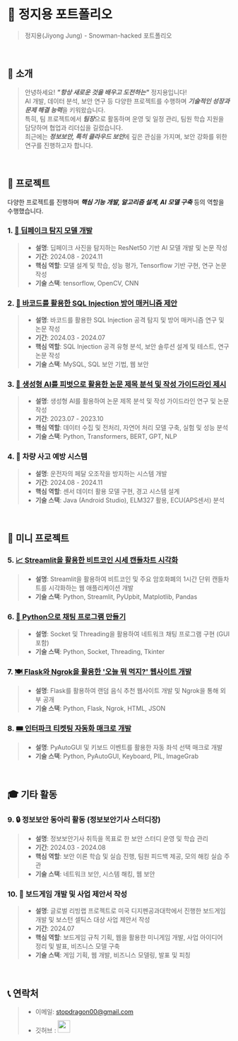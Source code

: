 # 📜 정지용 포트폴리오

> 정지용(Jiyong Jung) - Snowman-hacked 포트폴리오

<br />

## 👋 소개

> 안녕하세요! ***"항상 새로운 것을 배우고 도전하는"*** 정지용입니다!  
> AI 개발, 데이터 분석, 보안 연구 등 다양한 프로젝트를 수행하며 ***기술적인 성장과 문제 해결 능력***을 키워왔습니다.  
> 특히, 팀 프로젝트에서 ***팀장***으로 활동하며 운영 및 일정 관리, 팀원 학습 지원을 담당하며 협업과 리더십을 길렀습니다.  
> 최근에는 ***정보보안, 특히 클라우드 보안***에 깊은 관심을 가지며, 보안 강화를 위한 연구를 진행하고자 합니다.

<br />

## 📝 프로젝트
다양한 프로젝트를 진행하며 ***핵심 기능 개발, 알고리즘 설계, AI 모델 구축*** 등의 역할을 수행했습니다.

### 1. [🎥 딥페이크 탐지 모델 개발](https://www.dbpia.co.kr/journal/articleDetail?nodeId=NODE12050303)
> - **설명**: 딥페이크 사진을 탐지하는 ResNet50 기반 AI 모델 개발 및 논문 작성
> - **기간**: 2024.08 - 2024.11
> - **핵심 역할**: 모델 설계 및 학습, 성능 평가, Tensorflow 기반 구현, 연구 논문 작성
> - **기술 스택**: tensorflow, OpenCV, CNN

### 2. [🔐 바코드를 활용한 SQL Injection 방어 매커니즘 제안](https://www.dbpia.co.kr/journal/articleDetail?nodeId=NODE11797019)
> - **설명**: 바코드를 활용한 SQL Injection 공격 탐지 및 방어 매커니즘 연구 및 논문 작성
> - **기간**: 2024.03 - 2024.07
> - **핵심 역할**: SQL Injection 공격 유형 분석, 보안 솔루션 설계 및 테스트, 연구 논문 작성
> - **기술 스택**: MySQL, SQL 보안 기법, 웹 보안

### 3. [📄 생성형 AI를 피벗으로 활용한 논문 제목 분석 및 작성 가이드라인 제시](https://www.dbpia.co.kr/journal/articleDetail?nodeId=NODE11554888)
> - **설명**: 생성형 AI를 활용하여 논문 제목 분석 및 작성 가이드라인 연구 및 논문 작성
> - **기간**: 2023.07 - 2023.10
> - **핵심 역할**: 데이터 수집 및 전처리, 자연어 처리 모델 구축, 실험 및 성능 분석
> - **기술 스택**: Python, Transformers, BERT, GPT, NLP

### 4. 🚗 차량 사고 예방 시스템
> - **설명**: 운전자의 페달 오조작을 방지하는 시스템 개발
> - **기간**: 2024.08 - 2024.11
> - **핵심 역할**: 센서 데이터 활용 모델 구현, 경고 시스템 설계
> - **기술 스택**: Java (Android Studio), ELM327 활용, ECU(APS센서) 분석
<br />

## 🎯 미니 프로젝트
### 5. [📈 Streamlit을 활용한 비트코인 시세 캔들차트 시각화](https://github.com/snowman-hacked/Streamlit)
> - **설명**: Streamlit을 활용하여 비트코인 및 주요 암호화폐의 1시간 단위 캔들차트를 시각화하는 웹 애플리케이션 개발
> - **기술 스택**: Python, Streamlit, PyUpbit, Matplotlib, Pandas

### 6. [💬 Python으로 채팅 프로그램 만들기](https://github.com/snowman-hacked/PyChat)
> - **설명**: Socket 및 Threading을 활용하여 네트워크 채팅 프로그램 구현 (GUI 포함)
> - **기술 스택**: Python, Socket, Threading, Tkinter

### 7. [🍽 Flask와 Ngrok을 활용한 '오늘 뭐 먹지?' 웹사이트 개발](https://github.com/snowman-hacked/FoodRecommand)
> - **설명**: Flask를 활용하여 랜덤 음식 추천 웹사이트 개발 및 Ngrok을 통해 외부 공개
> - **기술 스택**: Python, Flask, Ngrok, HTML, JSON

### 8. [🎟 인터파크 티켓팅 자동화 매크로 개발 ](https://github.com/snowman-hacked/TicketingMacro)
> - **설명**: PyAutoGUI 및 키보드 이벤트를 활용한 자동 좌석 선택 매크로 개발  
> - **기술 스택**: Python, PyAutoGUI, Keyboard, PIL, ImageGrab  

<br />

## 🎓 기타 활동

### 9. 🔒 정보보안 동아리 활동 (정보보안기사 스터디장)
> - **설명**: 정보보안기사 취득을 목표로 한 보안 스터디 운영 및 학습 관리
> - **기간**: 2024.03 - 2024.08
> - **핵심 역할**: 보안 이론 학습 및 실습 진행, 팀원 피드백 제공, 모의 해킹 실습 주관
> - **기술 스택**: 네트워크 보안, 시스템 해킹, 웹 보안

### 10. 🎲 보드게임 개발 및 사업 제안서 작성
> - **설명**: 글로벌 리빙랩 프로젝트로 미국 디지펜공과대학에서 진행한 보드게임 개발 및 보스턴 셀틱스 대상 사업 제안서 작성
> - **기간**: 2024.07
> - **핵심 역할**: 보드게임 규칙 기획, 웹을 활용한 미니게임 개발, 사업 아이디어 정리 및 발표, 비즈니스 모델 구축
> - **기술 스택**: 게임 기획, 웹 개발, 비즈니스 모델링, 발표 및 피칭

<br />

## 📞 연락처
> - 이메일: stopdragon00@gmail.com
> - 깃허브 : <a href="https://github.com/snowman-hacked"><img src="https://user-images.githubusercontent.com/68724828/185908612-22f4d219-78a7-4de7-bb02-deecaa63bffa.png" height="28px" style="margin-top: 10px" /></a>
